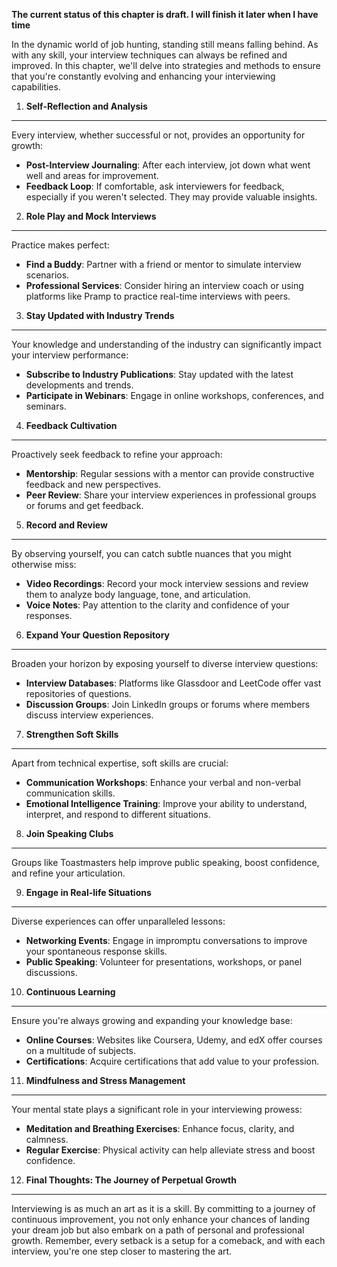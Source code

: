 **The current status of this chapter is draft. I will finish it later when I have time**

In the dynamic world of job hunting, standing still means falling behind. As with any skill, your interview techniques can always be refined and improved. In this chapter, we'll delve into strategies and methods to ensure that you're constantly evolving and enhancing your interviewing capabilities.

1. **Self-Reflection and Analysis**
-----------------------------------

Every interview, whether successful or not, provides an opportunity for growth:

* **Post-Interview Journaling**: After each interview, jot down what went well and areas for improvement.
* **Feedback Loop**: If comfortable, ask interviewers for feedback, especially if you weren't selected. They may provide valuable insights.

2. **Role Play and Mock Interviews**
------------------------------------

Practice makes perfect:

* **Find a Buddy**: Partner with a friend or mentor to simulate interview scenarios.
* **Professional Services**: Consider hiring an interview coach or using platforms like Pramp to practice real-time interviews with peers.

3. **Stay Updated with Industry Trends**
----------------------------------------

Your knowledge and understanding of the industry can significantly impact your interview performance:

* **Subscribe to Industry Publications**: Stay updated with the latest developments and trends.
* **Participate in Webinars**: Engage in online workshops, conferences, and seminars.

4. **Feedback Cultivation**
---------------------------

Proactively seek feedback to refine your approach:

* **Mentorship**: Regular sessions with a mentor can provide constructive feedback and new perspectives.
* **Peer Review**: Share your interview experiences in professional groups or forums and get feedback.

5. **Record and Review**
------------------------

By observing yourself, you can catch subtle nuances that you might otherwise miss:

* **Video Recordings**: Record your mock interview sessions and review them to analyze body language, tone, and articulation.
* **Voice Notes**: Pay attention to the clarity and confidence of your responses.

6. **Expand Your Question Repository**
--------------------------------------

Broaden your horizon by exposing yourself to diverse interview questions:

* **Interview Databases**: Platforms like Glassdoor and LeetCode offer vast repositories of questions.
* **Discussion Groups**: Join LinkedIn groups or forums where members discuss interview experiences.

7. **Strengthen Soft Skills**
-----------------------------

Apart from technical expertise, soft skills are crucial:

* **Communication Workshops**: Enhance your verbal and non-verbal communication skills.
* **Emotional Intelligence Training**: Improve your ability to understand, interpret, and respond to different situations.

8. **Join Speaking Clubs**
--------------------------

Groups like Toastmasters help improve public speaking, boost confidence, and refine your articulation.

9. **Engage in Real-life Situations**
-------------------------------------

Diverse experiences can offer unparalleled lessons:

* **Networking Events**: Engage in impromptu conversations to improve your spontaneous response skills.
* **Public Speaking**: Volunteer for presentations, workshops, or panel discussions.

10. **Continuous Learning**
---------------------------

Ensure you're always growing and expanding your knowledge base:

* **Online Courses**: Websites like Coursera, Udemy, and edX offer courses on a multitude of subjects.
* **Certifications**: Acquire certifications that add value to your profession.

11. **Mindfulness and Stress Management**
-----------------------------------------

Your mental state plays a significant role in your interviewing prowess:

* **Meditation and Breathing Exercises**: Enhance focus, clarity, and calmness.
* **Regular Exercise**: Physical activity can help alleviate stress and boost confidence.

12. **Final Thoughts: The Journey of Perpetual Growth**
-------------------------------------------------------

Interviewing is as much an art as it is a skill. By committing to a journey of continuous improvement, you not only enhance your chances of landing your dream job but also embark on a path of personal and professional growth. Remember, every setback is a setup for a comeback, and with each interview, you're one step closer to mastering the art.
